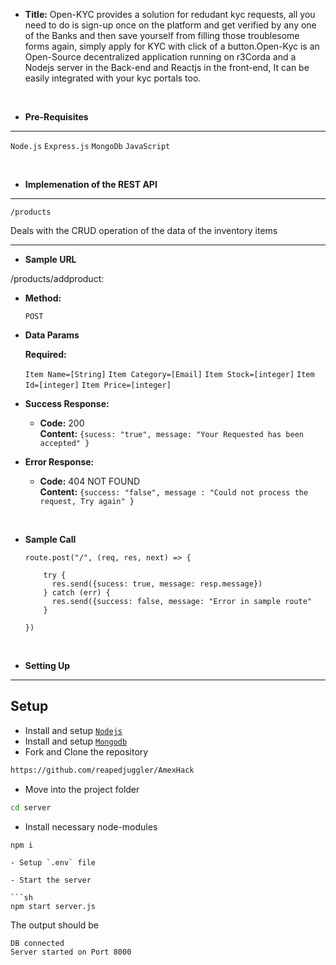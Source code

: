 - **Title:**
  Open-KYC provides a solution for redudant kyc requests, all you need to do is sign-up once on the platform and get verified by any one of the Banks and
  then save yourself from filling those troublesome forms again, simply apply for KYC with click of a button.Open-Kyc is an Open-Source decentralized application running on r3Corda and a Nodejs server in the Back-end and Reactjs in the front-end, It can be easily integrated with your kyc portals too.

</br>

- **Pre-Requisites**

---

`Node.js`
`Express.js`
`MongoDb`
`JavaScript`

</br>

- **Implemenation of the REST API**

---

`/products`

  <p>
  Deals with the CRUD operation of the data of the inventory items
  </p> 
 
----- 
* **Sample URL**

/products/addproduct:

- **Method:**

  `POST`

- **Data Params**

  **Required:**

  `Item Name=[String]`
  `Item Category=[Email]`
  `Item Stock=[integer]`
  `Item Id=[integer]`
  `Item Price=[integer]`

- **Success Response:**

  - **Code:** 200 <br />
    **Content:** `{sucess: "true", message: "Your Requested has been accepted" }`

- **Error Response:**

  - **Code:** 404 NOT FOUND <br />
    **Content:** `{success: "false", message : "Could not process the request, Try again" }`

</br>

- **Sample Call**

  ```javascript</br>
  route.post("/", (req, res, next) => {

      try {
        res.send({sucess: true, message: resp.message})
      } catch (err) {
        res.send({success: false, message: "Error in sample route"
      }

  })
  ```

  </br>

- **Setting Up**

---

## Setup

- Install and setup [`Nodejs`](https://nodejs.org/en/)
- Install and setup [`Mongodb`](https://www.mongodb.com/)
- Fork and Clone the repository

```sh
https://github.com/reapedjuggler/AmexHack
```

- Move into the project folder

```sh
cd server
```

- Install necessary node-modules

````
npm i

- Setup `.env` file

- Start the server

```sh
npm start server.js
````

The output should be

```sh
DB connected
Server started on Port 8000
```
